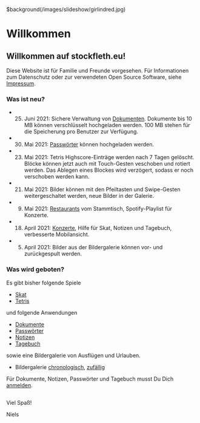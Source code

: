 $background(/images/slideshow/girlindred.jpg)

# Willkommen

## Willkommen auf stockfleth.eu!

Diese Website ist für Familie und Freunde vorgesehen.
Für Informationen zum Datenschutz oder zur verwendeten Open Source Software, siehe [Impressum](/markdown?page=impressum).

### Was ist neu?
- 25. Juni 2021: Sichere Verwaltung von [Dokumenten](documents).
                 Dokumente bis 10 MB können verschlüsselt hochgeladen werden.
                 100 MB stehen für die Speicherung pro Benutzer zur Verfügung.
- 30. Mai 2021: [Passwörter](password) können hochgeladen werden.
- 23. Mai 2021: Tetris Highscore-Einträge werden nach 7 Tagen gelöscht. Blöcke können jetzt auch mit Touch-Gesten veschoben und rotiert werden. Das Ablegen eines Blockes wird verzögert, sodass er noch verschoben werden kann.
- 21. Mai 2021: Bilder können mit den Pfeiltasten und Swipe-Gesten weitergeschaltet werden, neue Bilder in der Galerie.
- 9. Mai 2021: [Restaurants](markdown?page=stammtisch) vom Stammtisch, Spotify-Playlist für Konzerte.
- 18. April 2021: [Konzerte](markdown?page=concerts), Hilfe für Skat, Notizen und Tagebuch, verbesserte Mobilansicht.
- 5. April 2021: Bilder aus der Bildergalerie können vor- und zurückgespult werden.

### Was wird geboten?

Es gibt bisher folgende Spiele
- [Skat](/skat)
- [Tetris](/tetris)

und folgende Anwendungen
- [Dokumente](/documents)
- [Passwörter](/password)
- [Notizen](/notes)
- [Tagebuch](/diary)

sowie eine Bildergalerie von Ausflügen und Urlauben.

- Bildergalerie [chronologisch](/slideshow?shuffle=false), [zufällig](/slideshow?shuffle=true)

Für Dokumente, Notizen, Passwörter und Tagebuch musst Du Dich [anmelden](/pwdman?nexturl=markdown).

##
Viel Spaß!

Niels
